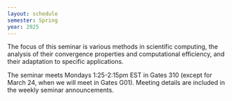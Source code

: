 ```yaml
---
layout: schedule
semester: Spring
year: 2025
---
```


The focus of this seminar is various methods in scientific computing,
the analysis of their convergence properties and computational efficiency,
and their adaptation to specific applications.

The seminar meets Mondays 1:25-2:15pm EST in Gates 310 (except for March 24, when we will meet in Gates G01). Meeting details are included in the weekly seminar announcements.
